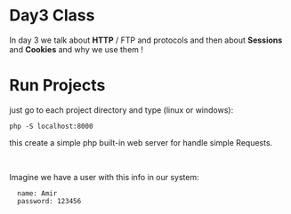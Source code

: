 # Day3 Class

In day 3 we talk about **HTTP** / FTP and protocols and then about **Sessions** and **Cookies** and why we use them !


# Run Projects
just go to each project directory and type (linux or windows):

    php -S localhost:8000 
this create a simple php built-in web server for handle simple Requests.


&nbsp;


Imagine we have a user with this info in our system:

      name: Amir
      password: 123456
